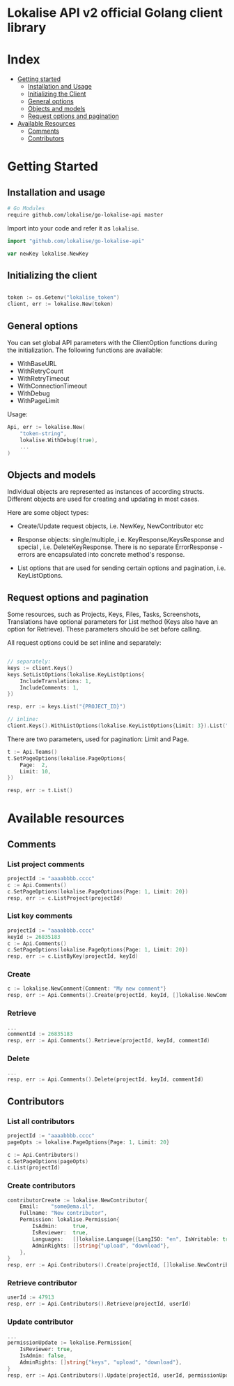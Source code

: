 # Lokalise API v2 official Golang client library

# Index

* [Getting started](#getting-started)
  + [Installation and Usage](#installation-and-usage)
  + [Initializing the Client](#initializing-the-client)
  + [General options](#general-options)
  + [Objects and models](#objects-and-models)
  + [Request options and pagination](#Request-options-and-pagination)
* [Available Resources](#available-resources)
  + [Comments](#comments)
  + [Contributors](#contributors)
  
# Getting Started

## Installation and usage


```bash
# Go Modules
require github.com/lokalise/go-lokalise-api master
```

Import into your code and refer it as `lokalise`.

```go
import "github.com/lokalise/go-lokalise-api"

var newKey lokalise.NewKey
```

## Initializing the client

```go

token := os.Getenv("lokalise_token")
client, err := lokalise.New(token)

```

## General options

You can set global API parameters with the ClientOption functions during the initialization. The following functions are available:

* WithBaseURL
* WithRetryCount
* WithRetryTimeout
* WithConnectionTimeout
* WithDebug
* WithPageLimit 

Usage:

```go
Api, err := lokalise.New(
    "token-string",
    lokalise.WithDebug(true),
    ...
)
```

## Objects and models

Individual objects are represented as instances of according structs. Different objects are used for creating and updating in most cases.

Here are some object types:

* Create/Update request objects, i.e. NewKey, NewContributor etc

* Response objects: single/multiple, i.e. KeyResponse/KeysResponse and special , i.e. DeleteKeyResponse. There is no separate ErrorResponse - errors are encapsulated into concrete method's response. 

* List options that are used for sending certain options and pagination, i.e. KeyListOptions.

## Request options and pagination

Some resources, such as Projects, Keys, Files, Tasks, Screenshots, Translations have optional parameters for List method (Keys also have an option for Retrieve). These parameters should be set before calling.

All request options could be set inline and separately:

```go

// separately:
keys := client.Keys()
keys.SetListOptions(lokalise.KeyListOptions{
    IncludeTranslations: 1,
    IncludeComments: 1,
})

resp, err := keys.List("{PROJECT_ID}")

// inline:
client.Keys().WithListOptions(lokalise.KeyListOptions{Limit: 3}).List("{PROJECT_ID}")

```

There are two parameters, used for pagination: Limit and Page.

```go
t := Api.Teams()
t.SetPageOptions(lokalise.PageOptions{
    Page:  2,
    Limit: 10,
})

resp, err := t.List()
```

# Available resources

## Comments

### List project comments

```go
projectId := "aaaabbbb.cccc"
c := Api.Comments()
c.SetPageOptions(lokalise.PageOptions{Page: 1, Limit: 20})
resp, err := c.ListProject(projectId)

```

### List key comments

```go
projectId := "aaaabbbb.cccc"
keyId := 26835183
c := Api.Comments()
c.SetPageOptions(lokalise.PageOptions{Page: 1, Limit: 20})
resp, err := c.ListByKey(projectId, keyId)
```

### Create

```go
c := lokalise.NewComment{Comment: "My new comment"}
resp, err := Api.Comments().Create(projectId, keyId, []lokalise.NewComment{c})
```

### Retrieve

```go
...
commentId := 26835183
resp, err := Api.Comments().Retrieve(projectId, keyId, commentId)
```

### Delete

```go
...
resp, err := Api.Comments().Delete(projectId, keyId, commentId)
```

## Contributors

### List all contributors

```go
projectId := "aaaabbbb.cccc"
pageOpts := lokalise.PageOptions{Page: 1, Limit: 20}

c := Api.Contributors()
c.SetPageOptions(pageOpts)
c.List(projectId)
```

### Create contributors

```go
contributorCreate := lokalise.NewContributor{
    Email:    "some@ema.il",
    Fullname: "New contributor",
    Permission: lokalise.Permission{
        IsAdmin:     true,
        IsReviewer:  true,
        Languages:   []lokalise.Language{{LangISO: "en", IsWritable: true}},
        AdminRights: []string{"upload", "download"},
    },
}
resp, err := Api.Contributors().Create(projectId, []lokalise.NewContributor{contributorCreate})
```

### Retrieve contributor

```go
userId := 47913 
resp, err := Api.Contributors().Retrieve(projectId, userId)
```

### Update contributor

```go
...
permissionUpdate := lokalise.Permission{
    IsReviewer: true,
    IsAdmin: false,
    AdminRights: []string{"keys", "upload", "download"},
}
resp, err := Api.Contributors().Update(projectId, userId, permissionUpdate)
```
